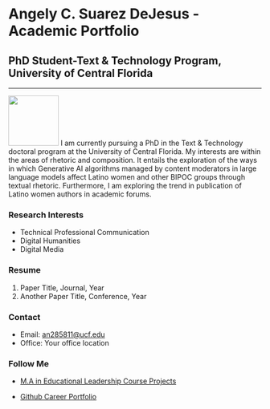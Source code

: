 # Angely C. Suarez DeJesus - Academic Portfolio
## PhD Student-Text & Technology Program, University of Central Florida
---
<img align="left"> 
<img src="https://github.com/user-attachments/assets/ffe372ef-71ce-4491-8097-48fa7006a7ea" width="100" height="100"/> I am currently pursuing a PhD in the Text & Technology doctoral program at  the University of Central Florida. 
My interests are within the areas of rhetoric and composition. It entails the exploration of the ways in which Generative AI algorithms managed by content moderators in large language models affect Latino women and other BIPOC groups through textual rhetoric. Furthermore, I am exploring the trend in publication of Latino women authors in academic forums. 

### Research Interests
- Technical Professional Communication
- Digital Humanities
- Digital Media

### Resume

1. Paper Title, Journal, Year
2. Another Paper Title, Conference, Year

### Contact

- Email: an285811@ucf.edu
- Office: Your office location

### Follow Me
- [M.A in Educational Leadership Course Projects](https://sites.google.com/view/angely-suarez-dejesus/home)

- [Github Career Portfolio](https://acsuarez84.github.io/Career-Portfolio/)
